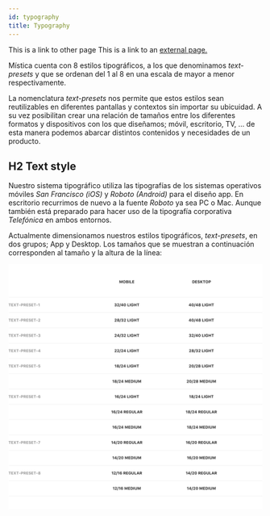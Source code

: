 ```yaml
---
id: typography
title: Typography
---
```


This is a link to other page This is a link to an [external page.](http://www.example.com/)

Mística cuenta con 8 estilos tipográficos, a los que denominamos _text-presets_ y que se ordenan del 1 al 8 en una escala de mayor a menor respectivamente.

La nomenclatura _text-presets_ nos permite que estos estilos sean reutilizables en diferentes pantallas y contextos sin importar su ubicuidad. A su vez posibilitan crear una relación de tamaños entre los diferentes formatos y dispositivos con los que diseñamos; móvil, escritorio, TV, … de esta manera podemos abarcar distintos contenidos y necesidades de un producto.


## H2 Text style

Nuestro sistema tipográfico utiliza las tipografías de los sistemas operativos móviles _San Francisco (iOS)_ y _Roboto (Android)_ para el diseño app. En escritorio recurrimos de nuevo a la fuente _Roboto_ ya sea PC o Mac. Aunque también está preparado para hacer uso de la tipografía corporativa _Telefónica_ en ambos entornos.   

Actualmente dimensionamos nuestros estilos tipográficos, _text-presets_, en dos grupos; App y Desktop. Los tamaños que se muestran a continuación corresponden al tamaño y la altura de la línea:


<!-- 
|                   |      App      |    Desktop    |
| :---------------- | :-----------: | :-----------: |
| **text-preset-1** |  32/40 Light  |  40/48 Light  |
| **text-preset-2** |  28/32 Light  |  40/48 Light  |
| **text-preset-3** |  24/32 Light  |  32/40 Light  |
| **text-preset-4** |  22/24 Light  |  28/32 Light  |
| **text-preset-5** |  18/24 Light  |  20/28 Light  |
|                   | 18/24 Medium  | 20/28 Medium  |
| **text-preset-6** |  16/24 Light  |  18/24 Light  |
|                   | 16/24 Regular | 18/24 Regular |
|                   | 16/24 Medium  | 18/24 Medium  |
| **text-preset-7** | 14/20 Regular | 16/24 Regular |
|                   | 14/20 Medium  | 16/24 Medium  |
| **text-preset-8** | 12/16 Regular | 14/20 Regular |
|                   | 12/16 Medium  | 14/20 Medium  |
 -->


![](../img/equivalenceTypographyTable.png)
